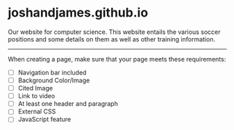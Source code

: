 # joshandjames.github.io

Our website for computer science. This website entails the various soccer positions and some details on them as well as other training information.

---

When creating a page, make sure that your page meets these requirements:

- [ ] Navigation bar included
- [ ] Background Color/Image
- [ ] Cited Image
- [ ] Link to video
- [ ] At least one header and paragraph
- [ ] External CSS
- [ ] JavaScript feature
